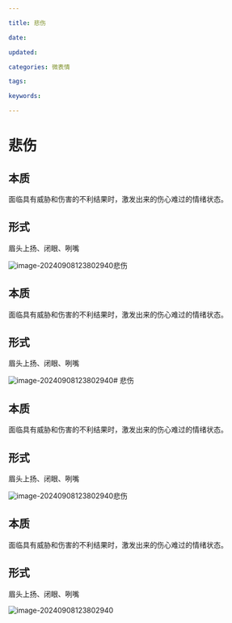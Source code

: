 ```yaml
---

title: 悲伤

date: 

updated: 

categories: 微表情

tags: 

keywords: 

---
```

# 悲伤

## 本质

面临具有威胁和伤害的不利结果时，激发出来的伤心难过的情绪状态。

##  形式

眉头上扬、闭眼、咧嘴



![image-20240908123802940](./../../TyporaImage/MicroExpression/image-20240908123802940.png)悲伤

## 本质

面临具有威胁和伤害的不利结果时，激发出来的伤心难过的情绪状态。

##  形式

眉头上扬、闭眼、咧嘴



![image-20240908123802940](./../../TyporaImage/MicroExpression/image-20240908123802940.png)# 悲伤

## 本质

面临具有威胁和伤害的不利结果时，激发出来的伤心难过的情绪状态。

##  形式

眉头上扬、闭眼、咧嘴



![image-20240908123802940](./../../TyporaImage/MicroExpression/image-20240908123802940.png)悲伤

## 本质

面临具有威胁和伤害的不利结果时，激发出来的伤心难过的情绪状态。

##  形式

眉头上扬、闭眼、咧嘴



![image-20240908123802940](./../../TyporaImage/MicroExpression/image-20240908123802940.png)